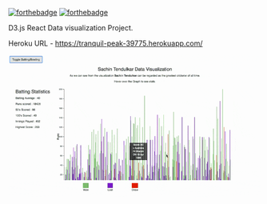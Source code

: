 [![forthebadge](https://forthebadge.com/images/badges/made-with-javascript.svg)](https://forthebadge.com)
[![forthebadge](https://forthebadge.com/images/badges/built-with-love.svg)](https://forthebadge.com)


D3.js React Data visualization Project.

Heroku URL - https://tranquil-peak-39775.herokuapp.com/


![Alt Text](https://github.com/divyanshu-rawat/D3.js-React/blob/master/Assets/screencast.gif)
